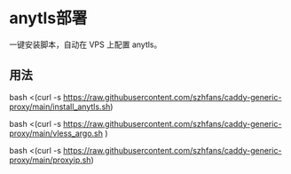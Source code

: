 # anytls部署

一键安装脚本，自动在 VPS 上配置 anytls。

## 用法

bash <(curl -s https://raw.githubusercontent.com/szhfans/caddy-generic-proxy/main/install_anytls.sh)

bash <(curl -s https://raw.githubusercontent.com/szhfans/caddy-generic-proxy/main/vless_argo.sh )

bash <(curl -s https://raw.githubusercontent.com/szhfans/caddy-generic-proxy/main/proxyip.sh)
